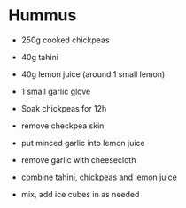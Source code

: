 # Hummus

- 250g cooked chickpeas
- 40g tahini
- 40g lemon juice (around 1 small lemon)
- 1 small garlic glove

- Soak chickpeas for 12h
- remove checkpea skin
- put minced garlic into lemon juice
- remove garlic with cheesecloth
- combine tahini, chickpeas and lemon juice
- mix, add ice cubes in as needed


